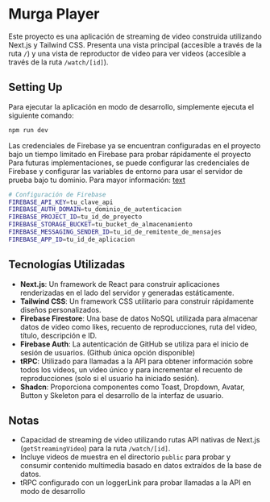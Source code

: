 # Murga Player

Este proyecto es una aplicación de streaming de video construida utilizando Next.js y Tailwind CSS. Presenta una vista principal (accesible a través de la ruta `/`) y una vista de reproductor de video para ver videos (accesible a través de la ruta `/watch/[id]`).

## Setting Up
Para ejecutar la aplicación en modo de desarrollo, simplemente ejecuta el siguiente comando:

```bash
npm run dev
```

Las credenciales de Firebase ya se encuentran configuradas en el proyecto bajo un tiempo limitado en Firebase para probar rápidamente el proyecto
Para futuras implementaciones, se puede configurar las credenciales de Firebase y configurar las variables de entorno para usar el servidor de prueba bajo tu dominio.
Para mayor información: [text](https://firebase.google.com/docs/firestore)

```bash
# Configuración de Firebase
FIREBASE_API_KEY=tu_clave_api
FIREBASE_AUTH_DOMAIN=tu_dominio_de_autenticacion
FIREBASE_PROJECT_ID=tu_id_de_proyecto
FIREBASE_STORAGE_BUCKET=tu_bucket_de_almacenamiento
FIREBASE_MESSAGING_SENDER_ID=tu_id_de_remitente_de_mensajes
FIREBASE_APP_ID=tu_id_de_aplicacion
```

## Tecnologías Utilizadas

- **Next.js**: Un framework de React para construir aplicaciones renderizadas en el lado del servidor y generadas estáticamente.
- **Tailwind CSS**: Un framework CSS utilitario para construir rápidamente diseños personalizados.
- **Firebase Firestore**: Una base de datos NoSQL utilizada para almacenar datos de video como likes, recuento de reproducciones, ruta del video, título, descripción e ID.
- **Firebase Auth**: La autenticación de GitHub se utiliza para el inicio de sesión de usuarios. (Github única opción disponible)
- **tRPC**: Utilizado para llamadas a la API para obtener información sobre todos los videos, un video único y para incrementar el recuento de reproducciones (solo si el usuario ha iniciado sesión).
- **Shadcn**: Proporciona componentes como Toast, Dropdown, Avatar, Button y Skeleton para el desarrollo de la interfaz de usuario.

## Notas

- Capacidad de streaming de video utilizando rutas API nativas de Next.js (`getStreamingVideo`) para la ruta `/watch/[id]`.
- Incluye videos de muestra en el directorio `public` para probar y consumir contenido multimedia basado en datos extraídos de la base de datos.
- tRPC configurado con un loggerLink para probar llamadas a la API en modo de desarrollo
